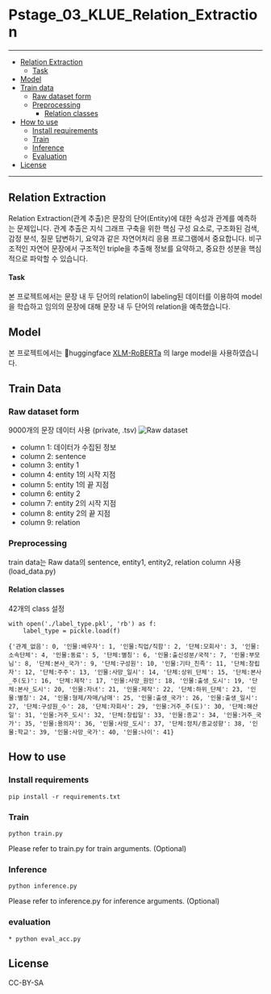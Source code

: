 # Pstage_03_KLUE_Relation_Extraction

---
- [Relation Extraction](#relation-extraction)
  - [Task](#Task)
- [Model](#model)
- [Train data](#train-data)
  - [Raw dataset form](#raw-dataset-form)
  - [Preprocessing](#preprocessing)
    - [Relation classes](#relation-classes)
- [How to use](#how-to-use)
  - [Install requirements](#install-requirements)
  - [Train](#train)
  - [Inference](#inference)
  - [Evaluation](#evaluation)
- [License](#license)
---

## Relation Extraction
Relation Extraction(관계 추출)은 문장의 단어(Entity)에 대한 속성과 관계를 예측하는 문제입니다. 관계 추출은 지식 그래프 구축을 위한 핵심 구성 요소로, 구조화된 검색, 감정 분석, 질문 답변하기, 요약과 같은 자연어처리 응용 프로그램에서 중요합니다. 비구조적인 자연어 문장에서 구조적인 triple을 추출해 정보를 요약하고, 중요한 성분을 핵심적으로 파악할 수 있습니다.
#### Task
본 프로젝트에서는 문장 내 두 단어의 relation이 labeling된 데이터를 이용하여 model을 학습하고 임의의 문장에 대해 문장 내 두 단어의 relation을 예측했습니다.  

## Model
본 프로젝트에서는 🤗huggingface [XLM-RoBERTa](https://huggingface.co/transformers/model_doc/xlmroberta.html) 의 large model을 사용하였습니다.

## Train Data
### Raw dataset form
9000개의 문장 데이터 사용 (private, .tsv)
![Raw dataset](https://user-images.githubusercontent.com/77161691/115668486-1fd41200-a382-11eb-950e-ad1d1340f769.png)
* column 1: 데이터가 수집된 정보
* column 2: sentence
* column 3: entity 1
* column 4: entity 1의 시작 지점
* column 5: entity 1의 끝 지점
* column 6: entity 2
* column 7: entity 2의 시작 지점
* column 8: entity 2의 끝 지점
* column 9: relation

### Preprocessing
train data는 Raw data의 sentence, entity1, entity2, relation column 사용 (load_data.py)

#### Relation classes
42개의 class 설정
```
with open('./label_type.pkl', 'rb') as f:
    label_type = pickle.load(f)

{'관계_없음': 0, '인물:배우자': 1, '인물:직업/직함': 2, '단체:모회사': 3, '인물:소속단체': 4, '인물:동료': 5, '단체:별칭': 6, '인물:출신성분/국적': 7, '인물:부모님': 8, '단체:본사_국가': 9, '단체:구성원': 10, '인물:기타_친족': 11, '단체:창립자': 12, '단체:주주': 13, '인물:사망_일시': 14, '단체:상위_단체': 15, '단체:본사_주(도)': 16, '단체:제작': 17, '인물:사망_원인': 18, '인물:출생_도시': 19, '단체:본사_도시': 20, '인물:자녀': 21, '인물:제작': 22, '단체:하위_단체': 23, '인물:별칭': 24, '인물:형제/자매/남매': 25, '인물:출생_국가': 26, '인물:출생_일시': 27, '단체:구성원_수': 28, '단체:자회사': 29, '인물:거주_주(도)': 30, '단체:해산일': 31, '인물:거주_도시': 32, '단체:창립일': 33, '인물:종교': 34, '인물:거주_국가': 35, '인물:용의자': 36, '인물:사망_도시': 37, '단체:정치/종교성향': 38, '인물:학교': 39, '인물:사망_국가': 40, '인물:나이': 41} 
```

## How to use
### Install requirements
```
pip install -r requirements.txt
```

### Train
```
python train.py
```
Please refer to train.py for train arguments. (Optional)

### Inference
```
python inference.py
```
Please refer to inference.py for inference arguments. (Optional)

### evaluation
```
* python eval_acc.py
```

## License
CC-BY-SA
